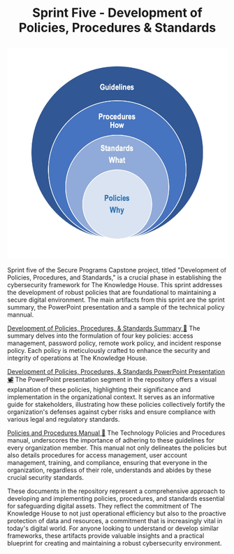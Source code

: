 # <p align="center"> Sprint Five - Development of Policies, Procedures & Standards <p align="center">
<p align="center">
  <img src="https://github.com/janepierresgithub/TKHSecureProgramCapstoneProject/blob/main/sprintfivelogo.jpg" alt="Policies">
</p>

Sprint five of the Secure Programs Capstone project, titled "Development of Policies, Procedures, and Standards," is a crucial phase in establishing the cybersecurity framework for The Knowledge House. This sprint addresses the development of robust policies that are foundational to maintaining a secure digital environment. The main artifacts from this sprint are the sprint summary, the PowerPoint presentation and a sample of the technical policy mannual. 

[Development of Policies, Procedures, & Standards Summary 📃](https://github.com/janepierresgithub/TKHSecureProgramCapstoneProject/blob/main/sprintfivesummary.pdf) The summary delves into the formulation of four key policies: access management, password policy, remote work policy, and incident response policy. Each policy is meticulously crafted to enhance the security and integrity of operations at The Knowledge House. 

[Development of Policies, Procedures, & Standards PowerPoint Presentation 📽](https://github.com/janepierresgithub/TKHSecureProgramCapstoneProject/blob/main/policiesandstandards.pdf) The PowerPoint presentation segment in the repository offers a visual explanation of these policies, highlighting their significance and implementation in the organizational context. It serves as an informative guide for stakeholders, illustrating how these policies collectively fortify the organization's defenses against cyber risks and ensure compliance with various legal and regulatory standards.

[Policies and Procedures Manual 📔](https://github.com/janepierresgithub/TKHSecureProgramCapstoneProject/blob/main/tkhtechpoliciesandproceduresgh.pdf) The Technology Policies and Procedures manual,  underscores the importance of adhering to these guidelines for every organization member. This manual not only delineates the policies but also details procedures for access management, user account management, training, and compliance, ensuring that everyone in the organization, regardless of their role, understands and abides by these crucial security standards.

These documents in the repository represent a comprehensive approach to developing and implementing policies, procedures, and standards essential for safeguarding digital assets. They reflect the commitment of The Knowledge House to not just operational efficiency but also to the proactive protection of data and resources, a commitment that is increasingly vital in today's digital world. For anyone looking to understand or develop similar frameworks, these artifacts provide valuable insights and a practical blueprint for creating and maintaining a robust cybersecurity environment.
